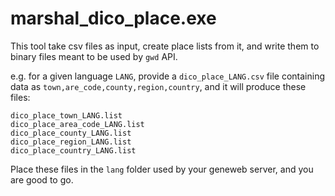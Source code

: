 # marshal_dico_place.exe

This tool take csv files as input, create place lists from it, and
write them to binary files meant to be used by `gwd` API.

e.g. for a given language `LANG`, provide a `dico_place_LANG.csv` file
containing data as `town,are_code,county,region,country`, and it will
produce these files:

```
dico_place_town_LANG.list
dico_place_area_code_LANG.list
dico_place_county_LANG.list
dico_place_region_LANG.list
dico_place_country_LANG.list
```

Place these files in the `lang` folder used by your geneweb server,
and you are good to go.
